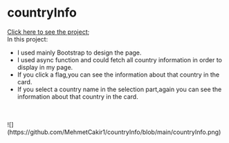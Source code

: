 # countryInfo
[Click here to see the project](https://mehmetcakir1.github.io/countryInfo/); 
<br>
In this project:
* I used mainly Bootstrap to design the page. <br>
* I used async function and could fetch all country information in order to display in my page. <br>
* If you click a flag,you can see the information about that country in the card. <br>
* If you select a country name in the selection part,again you can see the information about that country in the card.
<br>
<br>
![](https://github.com/MehmetCakir1/countryInfo/blob/main/countryInfo.png)
